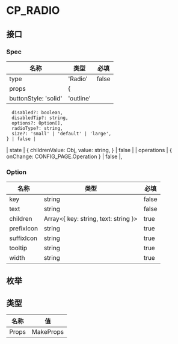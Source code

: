 # CP_RADIO

## 接口

### Spec

| 名称                 | 类型      | 必填  |
| -------------------- | --------- | ----- |
| type                 | 'Radio'   | false |
| props                | {         |
| buttonStyle: 'solid' | 'outline' |

      disabled?: boolean,
      disabledTip?: string,
      options?: Option[],
      radioType?: string,
      size?: 'small' | 'default' | 'large',
    } | false |

| state | {
childrenValue: Obj,
value: string,
} | false |
| operations | {
onChange: CONFIG_PAGE.Operation
} | false |,

### Option

| 名称       | 类型                                 | 必填  |
| ---------- | ------------------------------------ | ----- |
| key        | string                               | false |
| text       | string                               | false |
| children   | Array<{ key: string, text: string }> | true  |
| prefixIcon | string                               | true  |
| suffixIcon | string                               | true  |
| tooltip    | string                               | true  |
| width      | string                               | true  |

## 枚举

## 类型

| 名称  | 值              |
| ----- | --------------- |
| Props | MakeProps<Spec> |
